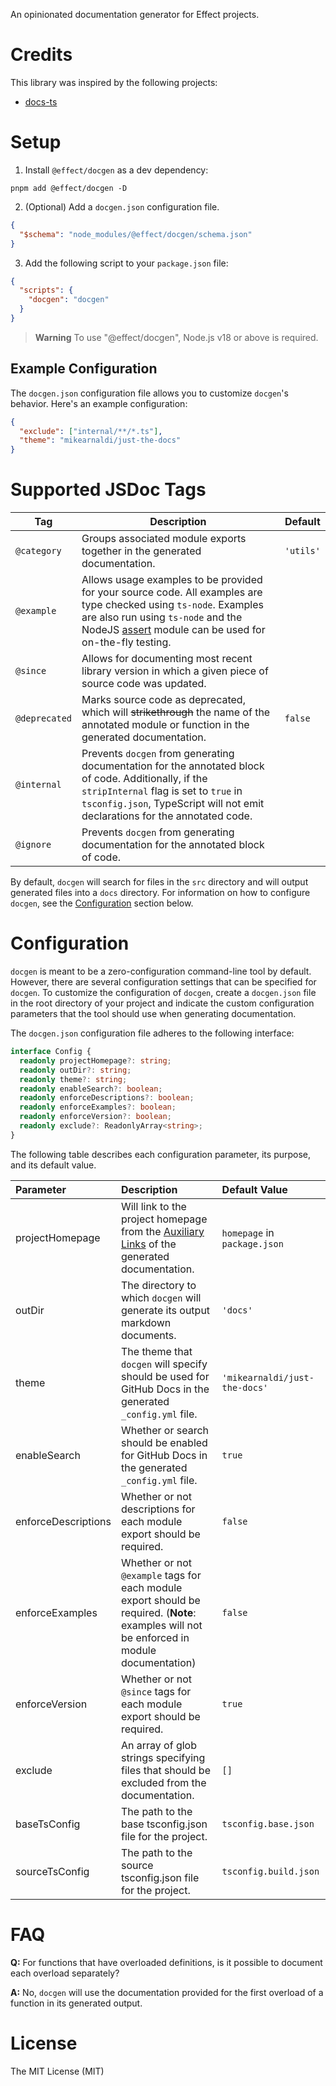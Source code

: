 An opinionated documentation generator for Effect projects.

# Credits

This library was inspired by the following projects:

- [docs-ts](https://github.com/gcanti/docs-ts)

# Setup

1. Install `@effect/docgen` as a dev dependency:

```shell
pnpm add @effect/docgen -D
```

2. (Optional) Add a `docgen.json` configuration file.

```json
{
  "$schema": "node_modules/@effect/docgen/schema.json"
}
```

3. Add the following script to your `package.json` file:

```json
{
  "scripts": {
    "docgen": "docgen"
  }
}
```

> **Warning**
> To use "@effect/docgen", Node.js v18 or above is required.

## Example Configuration

The `docgen.json` configuration file allows you to customize `docgen`'s behavior. Here's an example configuration:

```json
{
  "exclude": ["internal/**/*.ts"],
  "theme": "mikearnaldi/just-the-docs"
}
```

# Supported JSDoc Tags

| Tag           | Description                                                                                                                                                                                                                                            | Default   |
| ------------- | ------------------------------------------------------------------------------------------------------------------------------------------------------------------------------------------------------------------------------------------------------ | --------- |
| `@category`   | Groups associated module exports together in the generated documentation.                                                                                                                                                                              | `'utils'` |
| `@example`    | Allows usage examples to be provided for your source code. All examples are type checked using `ts-node`. Examples are also run using `ts-node` and the NodeJS [assert](https://nodejs.org/api/assert.html) module can be used for on-the-fly testing. |           |
| `@since`      | Allows for documenting most recent library version in which a given piece of source code was updated.                                                                                                                                                  |           |
| `@deprecated` | Marks source code as deprecated, which will ~~strikethrough~~ the name of the annotated module or function in the generated documentation.                                                                                                             | `false`   |
| `@internal`   | Prevents `docgen` from generating documentation for the annotated block of code. Additionally, if the `stripInternal` flag is set to `true` in `tsconfig.json`, TypeScript will not emit declarations for the annotated code.                          |           |
| `@ignore`     | Prevents `docgen` from generating documentation for the annotated block of code.                                                                                                                                                                       |           |

By default, `docgen` will search for files in the `src` directory and will output generated files into a `docs` directory. For information on how to configure `docgen`, see the [Configuration](#configuration) section below.

# Configuration

`docgen` is meant to be a zero-configuration command-line tool by default. However, there are several configuration settings that can be specified for `docgen`. To customize the configuration of `docgen`, create a `docgen.json` file in the root directory of your project and indicate the custom configuration parameters that the tool should use when generating documentation.

The `docgen.json` configuration file adheres to the following interface:

```ts
interface Config {
  readonly projectHomepage?: string;
  readonly outDir?: string;
  readonly theme?: string;
  readonly enableSearch?: boolean;
  readonly enforceDescriptions?: boolean;
  readonly enforceExamples?: boolean;
  readonly enforceVersion?: boolean;
  readonly exclude?: ReadonlyArray<string>;
}
```

The following table describes each configuration parameter, its purpose, and its default value.

| Parameter               | Description                                                                                                                                                                         | Default Value                 |
| :---------------------- | :---------------------------------------------------------------------------------------------------------------------------------------------------------------------------------- | :---------------------------- |
| projectHomepage         | Will link to the project homepage from the [Auxiliary Links](https://pmarsceill.github.io/just-the-docs/docs/navigation-structure/#auxiliary-links) of the generated documentation. | `homepage` in `package.json`  |
| outDir                  | The directory to which `docgen` will generate its output markdown documents.                                                                                                        | `'docs'`                      |
| theme                   | The theme that `docgen` will specify should be used for GitHub Docs in the generated `_config.yml` file.                                                                            | `'mikearnaldi/just-the-docs'` |
| enableSearch            | Whether or search should be enabled for GitHub Docs in the generated `_config.yml` file.                                                                                            | `true`                        |
| enforceDescriptions     | Whether or not descriptions for each module export should be required.                                                                                                              | `false`                       |
| enforceExamples         | Whether or not `@example` tags for each module export should be required. (**Note**: examples will not be enforced in module documentation)                                         | `false`                       |
| enforceVersion          | Whether or not `@since` tags for each module export should be required.                                                                                                             | `true`                        |
| exclude                 | An array of glob strings specifying files that should be excluded from the documentation.                                                                                           | `[]`                          |
| baseTsConfig            | The path to the base tsconfig.json file for the project.                                                                                                                            | `tsconfig.base.json`          |
| sourceTsConfig          | The path to the source tsconfig.json file for the project.                                                                                                                          | `tsconfig.build.json`         |

# FAQ

**Q:** For functions that have overloaded definitions, is it possible to document each overload separately?

**A:** No, `docgen` will use the documentation provided for the first overload of a function in its generated output.

# License

The MIT License (MIT)
